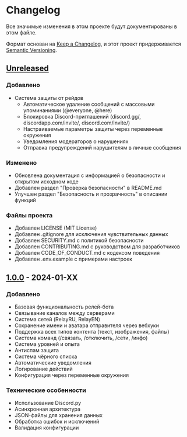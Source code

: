 # Changelog

Все значимые изменения в этом проекте будут документированы в этом файле.

Формат основан на [Keep a Changelog](https://keepachangelog.com/en/1.0.0/),
и этот проект придерживается [Semantic Versioning](https://semver.org/spec/v2.0.0.html).

## [Unreleased]

### Добавлено
- Система защиты от рейдов
  - Автоматическое удаление сообщений с массовыми упоминаниями (@everyone, @here)
  - Блокировка Discord-приглашений (discord.gg/, discordapp.com/invite/, discord.com/invite/)
  - Настраиваемые параметры защиты через переменные окружения
  - Уведомления модераторов о нарушениях
  - Отправка предупреждений нарушителям в личные сообщения

### Изменено
- Обновлена документация с информацией о безопасности и открытом исходном коде
- Добавлен раздел "Проверка безопасности" в README.md
- Улучшен раздел "Безопасность и прозрачность" в описании функций

### Файлы проекта
- Добавлен LICENSE (MIT License)
- Добавлен .gitignore для исключения чувствительных данных
- Добавлен SECURITY.md с политикой безопасности
- Добавлен CONTRIBUTING.md с руководством для разработчиков
- Добавлен CODE_OF_CONDUCT.md с кодексом поведения
- Добавлен .env.example с примерами настроек

## [1.0.0] - 2024-01-XX

### Добавлено
- Базовая функциональность релей-бота
- Связывание каналов между серверами
- Система сетей (RelayRU, RelayEN)
- Сохранение имени и аватара отправителя через вебхуки
- Поддержка всех типов контента (текст, изображения, файлы)
- Система команд (/связать, /отключить, /сети, /инфо)
- Система уровней и опыта
- Антиспам защита
- Система чёрного списка
- Автоматические уведомления
- Логирование действий
- Конфигурация через переменные окружения

### Технические особенности
- Использование Discord.py
- Асинхронная архитектура
- JSON-файлы для хранения данных
- Обработка ошибок и исключений
- Валидация конфигурации

[Unreleased]: https://github.com/username/relay-bot/compare/v1.0.0...HEAD
[1.0.0]: https://github.com/username/relay-bot/releases/tag/v1.0.0